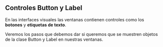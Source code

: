 ## Controles Button y Label

En las interfaces visuales las ventanas contienen controles como los **botones** y **etiquetas de texto**.

Veremos los pasos que debemos dar si queremos que se muestren objetos de la clase Button y Label en nuestras ventanas.